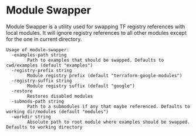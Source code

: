 # Module Swapper

Module Swapper is a utility used for swapping TF registry references with local modules. It will ignore registry references to all other modules except for the one in current directory.

```
Usage of module-swapper:
  -examples-path string
        Path to examples that should be swapped. Defaults to cwd/examples (default "examples")
  -registry-prefix string
        Module registry prefix (default "terraform-google-modules")
  -registry-suffix string
        Module registry suffix (default "google")
  -restore
        Restores disabled modules
  -submods-path string
        Path to a submodules if any that maybe referenced. Defaults to working dir/modules (default "modules")
  -workdir string
        Absolute path to root module where examples should be swapped. Defaults to working directory
```